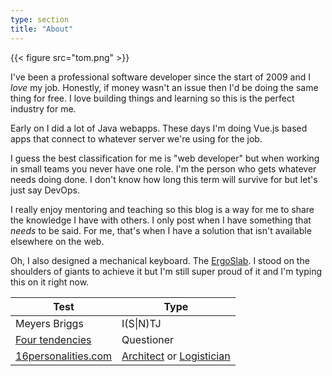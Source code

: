```yaml
---
type: section
title: "About"
---
```


{{< figure src="tom.png" >}}

I've been a professional software developer since the start of 2009 and I *love*
my job. Honestly, if money wasn't an issue then I'd be doing the same thing for
free. I love building things and learning so this is the perfect industry for
me.

Early on I did a lot of Java webapps. These days I'm doing Vue.js based apps
that connect to whatever server we're using for the job.

I guess the best classification for me is "web developer" but when working in
small teams you never have one role. I'm the person who gets whatever needs doing
done. I don't know how long this term will survive for but let's just say DevOps.

I really enjoy mentoring and teaching so this blog is a way for me to share the
knowledge I have with others. I only post when I have something that *needs* to
be said. For me, that's when I have a solution that isn't available elsewhere on
the web.

Oh, I also designed a mechanical keyboard. The
[ErgoSlab](https://github.com/tomsaleeba/ergoslab). I stood on the shoulders of
giants to achieve it but I'm still super proud of it and I'm typing this on it
right now.

| Test | Type |
|------|------|
| Meyers Briggs| I(S\|N)TJ |
| [Four tendencies](https://quiz.gretchenrubin.com/four-tendencies-quiz/) | Questioner |
| [16personalities.com](https://www.16personalities.com/) | [Architect](https://www.16personalities.com/intj-personality) or [Logistician](https://www.16personalities.com/istj-personality) |
